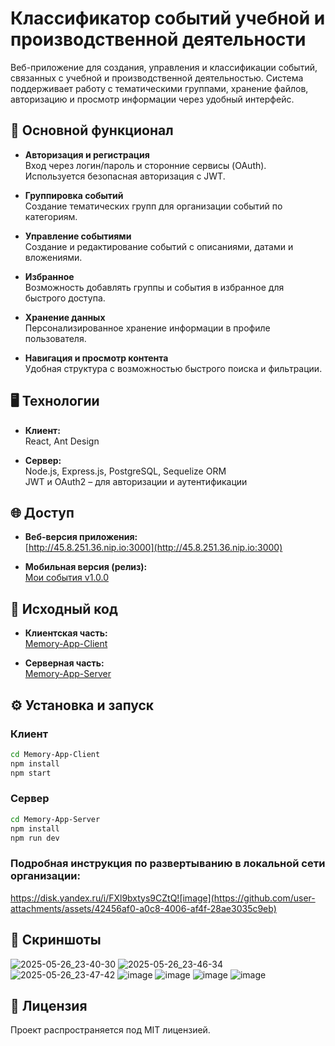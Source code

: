 # Классификатор событий учебной и производственной деятельности

Веб-приложение для создания, управления и классификации событий, связанных с учебной и производственной деятельностью. Система поддерживает работу с тематическими группами, хранение файлов, авторизацию и просмотр информации через удобный интерфейс.

## 🔧 Основной функционал

- **Авторизация и регистрация**  
  Вход через логин/пароль и сторонние сервисы (OAuth). Используется безопасная авторизация с JWT.

- **Группировка событий**  
  Создание тематических групп для организации событий по категориям.

- **Управление событиями**  
  Создание и редактирование событий с описаниями, датами и вложениями.

- **Избранное**  
  Возможность добавлять группы и события в избранное для быстрого доступа.

- **Хранение данных**  
  Персонализированное хранение информации в профиле пользователя.

- **Навигация и просмотр контента**  
  Удобная структура с возможностью быстрого поиска и фильтрации.

## 🖥️ Технологии

- **Клиент:**  
  React, Ant Design

- **Сервер:**  
  Node.js, Express.js, PostgreSQL, Sequelize ORM  
  JWT и OAuth2 – для авторизации и аутентификации

## 🌐 Доступ

- **Веб-версия приложения:**  
  [http://45.8.251.36.nip.io:3000](http://45.8.251.36.nip.io:3000)

- **Мобильная версия (релиз):**  
  [Мои события v1.0.0](https://github.com/Vdem07/Memory-App-Client/releases/tag/v1.0.0)

## 📂 Исходный код

- **Клиентская часть:**  
  [Memory-App-Client](https://github.com/Vdem07/Memory-App-Client)

- **Серверная часть:**  
  [Memory-App-Server](https://github.com/Vdem07/Memory-App-Server)

## ⚙️ Установка и запуск

### Клиент
```bash
cd Memory-App-Client
npm install
npm start
```

### Сервер
```bash
cd Memory-App-Server
npm install
npm run dev
```

### Подробная инструкция по развертыванию в локальной сети организации:
  https://disk.yandex.ru/i/FXl9bxtys9CZtQ![image](https://github.com/user-attachments/assets/42456af0-a0c8-4006-af4f-28ae3035c9eb)

## 📌 Скриншоты

![2025-05-26_23-40-30](https://github.com/user-attachments/assets/e8a56856-a3bb-46c8-87fe-59befcb5cd06)
![2025-05-26_23-46-34](https://github.com/user-attachments/assets/60321c2f-e848-41b1-a2f9-5ecd375f88ac)
![2025-05-26_23-47-42](https://github.com/user-attachments/assets/14c3d976-5221-4792-9cc8-91d977379093)
![image](https://github.com/user-attachments/assets/18346d38-5feb-4923-a4ea-4bd8ba8cc38e)
![image](https://github.com/user-attachments/assets/10435b28-e715-44f1-8d3e-92796f4e6a1b)
![image](https://github.com/user-attachments/assets/d8ad8622-84f4-49f2-95ae-d417724a5f42)
![image](https://github.com/user-attachments/assets/8d29f28d-7ebc-4de8-a36d-a2d349318236)

## 📃 Лицензия

Проект распространяется под MIT лицензией.
